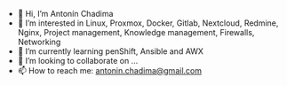 - 👋 Hi, I’m Antonín Chadima
- 👀 I’m interested in Linux, Proxmox, Docker, Gitlab, Nextcloud, Redmine, Nginx, Project management, Knowledge management, Firewalls, Networking 
- 🌱 I’m currently learning penShift, Ansible and AWX
- 💞️ I’m looking to collaborate on ...
- 📫 How to reach me: antonin.chadima@gmail.com
